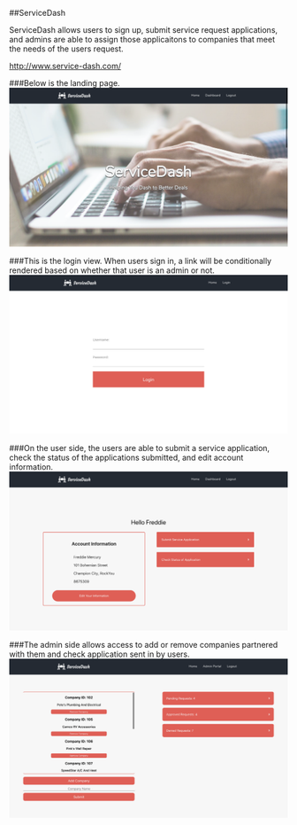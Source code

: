 ##ServiceDash

ServiceDash allows users to sign up, submit service request applications, and admins are able to assign those applicaitons to companies that meet the needs of the users request.

http://www.service-dash.com/

###Below is the landing page.
![Landing Page](landing.png)

###This is the login view. When users sign in, a link will be conditionally rendered based on whether that user is an admin or not.
![Login Page](login.png)

###On the user side, the users are able to submit a service application, check the status of the applications submitted, and edit account information.
![User Dashboard](userSide.png)

###The admin side allows access to add or remove companies partnered with them and check application sent in by users.
![Admin Portal](adminSide.png)